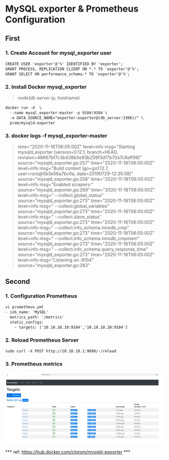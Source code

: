 # MySQL exporter & Prometheus Configuration

## First
### 1. Create Account for mysql_exporter user
```
CREATE USER 'exporter'@'%' IDENTIFIED BY 'exporter';
GRANT PROCESS, REPLICATION CLIENT ON *.* TO 'exporter'@'%';
GRANT SELECT ON performance_schema.* TO 'exporter'@'%';
```

### 2. Install Docker mysql_exporter
> node(db server ip, hostname)
```
docker run -d  \
  --name mysql_exporter-master -p 9104:9104 \
  -e DATA_SOURCE_NAME="exporter:exporter@(db_server:3306)/" \
  prom/mysqld-exporter
```

### 3. docker logs -f mysql_exporter-master
> time="2020-11-18T06:05:00Z" level=info msg="Starting mysqld_exporter (version=0.12.1, branch=HEAD, revision=48667bf7c3b438b5e93b259f3d17b70a7c9aff96)" source="mysqld_exporter.go:257"
time="2020-11-18T06:05:00Z" level=info msg="Build context (go=go1.12.7, user=root@0b3e56a7bc0a, date=20190729-12:35:58)" source="mysqld_exporter.go:258"
time="2020-11-18T06:05:00Z" level=info msg="Enabled scrapers:" source="mysqld_exporter.go:269"
time="2020-11-18T06:05:00Z" level=info msg=" --collect.global_status" source="mysqld_exporter.go:273"
time="2020-11-18T06:05:00Z" level=info msg=" --collect.global_variables" source="mysqld_exporter.go:273"
time="2020-11-18T06:05:00Z" level=info msg=" --collect.slave_status" source="mysqld_exporter.go:273"
time="2020-11-18T06:05:00Z" level=info msg=" --collect.info_schema.innodb_cmp" source="mysqld_exporter.go:273"
time="2020-11-18T06:05:00Z" level=info msg=" --collect.info_schema.innodb_cmpmem" source="mysqld_exporter.go:273"
time="2020-11-18T06:05:00Z" level=info msg=" --collect.info_schema.query_response_time" source="mysqld_exporter.go:273"
time="2020-11-18T06:05:00Z" level=info msg="Listening on :9104" source="mysqld_exporter.go:283"


## Second
### 1. Configuration Prometheus
```
vi prometheus.yml
- job_name: 'MySQL'
  metrics_path: '/metrics'
  static_configs:
    - targets: ['10.10.10.10:9104','10.10.10.20:9104']
```
### 2. Reload Prometheus Server
```
sudo curl -X POST http://10.10.10.1:9090/-/reload
```

### 3. Prometheus metrics
![Alt text](/prometheus_metrics.JPG)



*** ref: https://hub.docker.com/r/prom/mysqld-exporter ***
